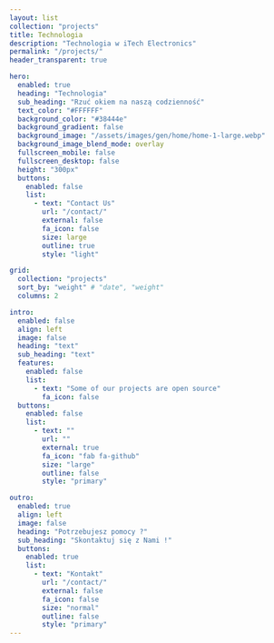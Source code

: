 ```yaml
---
layout: list
collection: "projects"
title: Technologia
description: "Technologia w iTech Electronics"
permalink: "/projects/"
header_transparent: true

hero:
  enabled: true
  heading: "Technologia"
  sub_heading: "Rzuć okiem na naszą codzienność"
  text_color: "#FFFFFF"
  background_color: "#38444e"
  background_gradient: false
  background_image: "/assets/images/gen/home/home-1-large.webp"
  background_image_blend_mode: overlay
  fullscreen_mobile: false
  fullscreen_desktop: false
  height: "300px"
  buttons:
    enabled: false
    list:
      - text: "Contact Us"
        url: "/contact/"
        external: false
        fa_icon: false
        size: large
        outline: true
        style: "light"

grid:
  collection: "projects"
  sort_by: "weight" # "date", "weight"
  columns: 2

intro:
  enabled: false
  align: left
  image: false
  heading: "text"
  sub_heading: "text"
  features:
    enabled: false
    list:
      - text: "Some of our projects are open source"
        fa_icon: false
  buttons:
    enabled: false
    list:
      - text: ""
        url: ""
        external: true
        fa_icon: "fab fa-github"
        size: "large"
        outline: false
        style: "primary"

outro:
  enabled: true
  align: left
  image: false
  heading: "Potrzebujesz pomocy ?"
  sub_heading: "Skontaktuj się z Nami !"
  buttons:
    enabled: true
    list:
      - text: "Kontakt"
        url: "/contact/"
        external: false
        fa_icon: false
        size: "normal"
        outline: false
        style: "primary"
---
```

